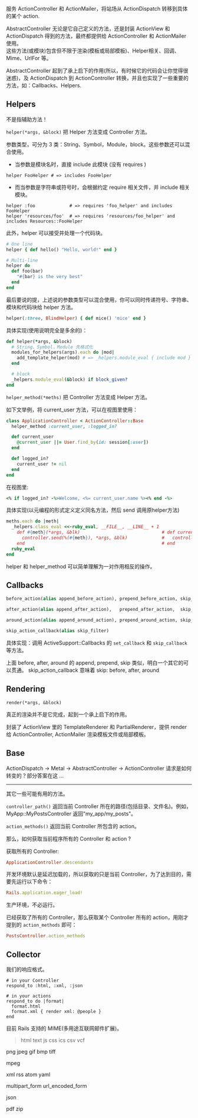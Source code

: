 服务 ActionController 和 ActionMailer，将站场从 ActionDispatch 转移到具体的某个 action.

AbstractController 无论是它自己定义的方法，还是封装 ActionView 和 ActionDispatch 得到的方法，最终都提供给 ActionController 和 ActionMailer 使用。<br>
这些方法(或模块)包含但不限于渲染(模板或局部模板)、Helper相关、回调、Mime、UrlFor 等。

AbstractController 起到了承上启下的作用(所以，有时候它的代码会让你觉得很迷惑)，及 ActionDispatch 到 ActionController 转换，并且也实现了一些重要的方法，如：Callbacks、Helpers.

## Helpers

不是指辅助方法！

`helper(*args, &block)` 把 Helper 方法变成 Controller 方法。

参数类型，可分为 3 类：String、Symbol，Module，block。这些参数还可以混合使用。

- 当参数是模块名时，直接 include 此模块 (没有 requires )

```
helper FooHelper # => includes FooHelper
```

- 而当参数是字符串或符号时，会根据约定 require 相关文件，并 include 相关模块。

```
helper :foo             # => requires 'foo_helper' and includes FooHelper
helper 'resources/foo'  # => requires 'resources/foo_helper' and includes Resources::FooHelper
```

此外，helper 可以接受并处理一个代码块。

```ruby
# One line
helper { def hello() "Hello, world!" end }

# Multi-line
helper do
  def foo(bar)
    "#{bar} is the very best"
  end
end
```

最后要说的提，上述说的参数类型可以混合使用，你可以同时传递符号、字符串、模块和代码块给 helper 方法。

```ruby
helper(:three, BlindHelper) { def mice() 'mice' end }
```

具体实现(使用说明完全是多余的)：

```ruby
def helper(*args, &block)
  # String、Symbol，Module 先格式化
  modules_for_helpers(args).each do |mod|
    add_template_helper(mod) # => _helpers.module_eval { include mod }
  end

  # block
  _helpers.module_eval(&block) if block_given?
end
```

`helper_method(*meths)` 把 Controller 方法变成 Helper 方法。

如下文举例，将 current_user 方法，可以在视图里使用：

```ruby
class ApplicationController < ActionController::Base
  helper_method :current_user, :logged_in?

  def current_user
    @current_user ||= User.find_by(id: session[:user])
  end

  def logged_in?
    current_user != nil
  end
end
```

在视图里:

```ruby
<% if logged_in? -%>Welcome, <%= current_user.name %><% end -%>
```

具体实现(以元编程的形式定义定义同名方法，然后 send 调用原helper方法)

```ruby
meths.each do |meth|
  _helpers.class_eval <<-ruby_eval, __FILE__, __LINE__ + 1
    def #{meth}(*args, &blk)                               # def current_user(*args, &blk)
      controller.send(%(#{meth}), *args, &blk)             #   controller.send(:current_user, *args, &blk)
    end                                                    # end
  ruby_eval
end
```

helper 和 helper_method 可以简单理解为一对作用相反的操作。

## Callbacks

```ruby
before_action(alias append_before_action), prepend_before_action, skip_before_action

after_action(alias append_after_action),   prepend_after_action,  skip_after_action

around_action(alias append_around_action), prepend_around_action, skip_around_action

skip_action_callback(alias skip_filter)
```

具体实现：调用 ActiveSupport::Callbacks 的 `set_callback` 和 `skip_callback` 等方法。

上面 before, after, around 的 append, prepend, skip 类似，明白一个其它的可以贯通。
skip_action_callback 意味着 skip: before, after, around

## Rendering

`render(*args, &block)`

真正的渲染并不是它完成，起到一个承上启下的作用。

封装了 ActionView 里的 TemplateRenderer 和 PartialRenderer，提供 render 给 ActionController, ActionMailer 渲染模板文件或局部模板。

## Base

ActionDispatch -> Metal -> AbstractController -> ActionController 请求是如何转变的？部分答案在这 ...

---

其它一些可能有用的方法。

`controller_path()` 返回当前 Controller 所在的路径(包括目录、文件名)。例如，MyApp::MyPostsController 返回"my_app/my_posts"。

`action_methods()` 返回当前 Controller 所包含的 action。

那么，如何获取当前程序所有的 Controller 和 action ?

获取所有的 Controller:

```ruby
ApplicationController.descendants
```

开发环境默认是延迟加载的，所以获取的只是当前 Controller，为了达到目的，需要先运行以下命令：

```ruby
Rails.application.eager_load!
```

生产环境，不必运行。

已经获取了所有的 Controller，那么获取某个 Controller 所有的 action，用刚才提到的 `action_methods` 即可：

```ruby
PostsController.action_methods
```

## Collector

我们的响应格式。

```
# in your Controller
respond_to :html, :xml, :json

# in your actions
respond_to do |format|
  format.html
  format.xml { render xml: @people }
end
```

目前 Rails 支持的 MIME(多用途互联网邮件扩展)。

>html
text
js
css
ics
csv
vcf
>
png
jpeg
gif
bmp
tiff
>
mpeg
>
xml
rss
atom
yaml
>
multipart_form
url_encoded_form
>
json
>
pdf
zip
